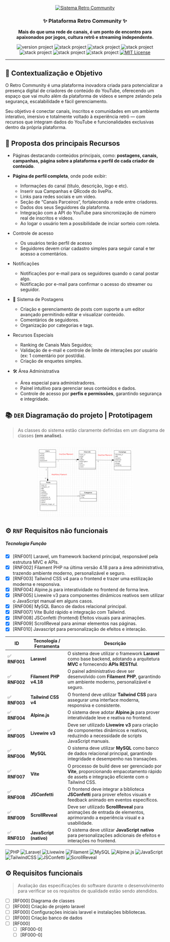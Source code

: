 <p align="center">
  <a href="#" target="_blank" title="Visite Retro Community">
    <img src="public/images/brandname/logo-retrocommunity-dark.png" alt="Sistema Retro Community" width="340px">
  </a>
</p>

<h3 align="center">✨ Plataforma Retro Community ✨</h3>
<p align="center"><strong>Mais do que uma rede de canais, é um ponto de encontro para apaixonados por jogos, cultura retrô e streaming independente.</strong></p>

<p align="center">
  <img src="https://img.shields.io/badge/version-1.0-brightgreen" alt="version project">
  <img src="https://img.shields.io/badge/PHP-8.2.12-informational" alt="stack project">
  <img src="https://img.shields.io/badge/Laravel-12.30.1-ff2d20" alt="stack project">
  <img src="https://img.shields.io/badge/Livewire-3.6.4-purple" alt="stack project">
  <img src="https://img.shields.io/badge/Filament-4.0.18-blueviolet" alt="stack project">
  <img src="https://img.shields.io/badge/TailwindCSS-4.1.13-38bdf8" alt="stack project">
  <img src="https://img.shields.io/badge/Composer-2.8.4-brightgreen" alt="stack project">
  <a href="https://opensource.org/licenses/MIT">
    <img src="https://img.shields.io/badge/license-MIT-blue.svg" alt="MIT License">
  </a>
</p>

---

## 📘 Contextualização e Objetivo

O Retro Community é uma plataforma inovadora criada para potencializar a presença digital de criadores de conteúdo do YouTube, oferecendo um espaço que vai muito além da plataforma de vídeos e sempre zelando pela segurança, escalabilidade e fácil gerenciamento.

Seu objetivo é conectar canais, inscritos e comunidades em um ambiente interativo, imersivo e totalmente voltado à experiência retrô — com recursos que integram dados do YouTube e funcionalidades exclusivas dentro da própria plataforma.

## 🌟 **Proposta** dos principais Recursos

- Páginas destacando conteúdos principais, como: **postagens, canais, campanhas, página sobre a plataforma e perfil de cada criador de conteúdo**.

- **Página de perfil completa**, onde pode exibir:
  - Informações do canal (título, descrição, logo e etc).
  - Inserir sua Campanhas e QRcode do livePix.
  - Links para redes sociais e um vídeo.
  - Seção de “Canais Parceiros”, fortalecendo a rede entre criadores.
  - Dados dos seus Seguidores da plataforma.
  - Integração com a API do YouTube para sincronização de número real de inscritos e vídeos.
  - Ao logar o usuário tem a possibilidade de inciar sorteio com roleta.

- Controle de acesso
  - Os usuários terão perfil de acesso
  - Seguidores devem criar cadastro simples para seguir canal e ter acesso a comentários.

- Notificações
  - Notificações por e-mail para os seguidores quando o canal postar algo.
  - Notificação por e-mail para confirmar o acesso do streamer ou seguidor.

- 📰 Sistema de Postagens
  - Criação e gerenciamento de posts com suporte a um editor avançado permitindo editar e visualizar conteúdo.
  - Comentários de seguidores.
  - Organização por categorias e tags.
  
- Recursos Especiais
  - Ranking de Canais Mais Seguidos;
  - Validação de e-mail e controle de limite de interações por usuário (ex: 1 comentário por post/dia).
  - Criação de enquetes simples.

- 🛠️ Área Administrativa
  - Área especial para administradores.
  - Painel intuitivo para gerenciar seus conteúdos e dados.
  - Controle de acesso por **perfis e permissões**, garantindo segurança e integridade.

## :books: `DER` Diagramação do projeto | Prototipagem
> As classes do sistema estão claramente definidas em um diagrama de classes **(em analise)**.

<p align="center" style="margin-top: 30px">
	<a href="#"  target="_blank" title="Sistema Retro Community">
		<img src="public/docs/diagram-class-RetroCommunity.png" alt="diagram class" width="60%">
	</a>
</p>



## ⚙️  `RNF` Requisitos não funcionais

##### Tecnologia  Função
- [X] [RNF001] Laravel, um framework backend principal, responsável pela estrutura MVC e APIs.
- [X] [RNF002] Filament PHP na última versão 4.18 para a área administrativa, trazendo ambiente moderno, personalizável e seguro.
- [X] [RNF003] Tailwind CSS v4 para o frontend e trazer uma estilização moderna e responsiva.
- [X] [RNF004] Alpine.js	para interatividade no frontend de forma leve.
- [X] [RNF005] Livewire v3 para componentes dinâmicos reativos sem utilizar o JavaScript manual em alguns casos.
- [X] [RNF006] MySQL	Banco de dados relacional principal.
- [X] [RNF007] Vite	Build rápido e integração com Tailwind.
- [X] [RNF008] JSConfetti (frontend)	Efeitos visuais para animações.
- [X] [RNF009] ScrollReveal para animar elementos nas páginas.
- [X] [RNF010] Javascript para personalização de efeitos e interação.

| ID               | Tecnologia / Ferramenta | Descrição                                                                                                                                      |
|------------------| ----------------------- | ---------------------------------------------------------------------------------------------------------------------------------------------- |
| ✅ **RNF001**     | **Laravel**             | O sistema deve utilizar o framework **Laravel** como base backend, adotando a arquitetura **MVC** e fornecendo **APIs RESTful**.               |
| ✅ **RNF002**     | **Filament PHP v4.18**  | O painel administrativo deve ser desenvolvido com **Filament PHP**, garantindo um ambiente moderno, personalizável e seguro.                   |
| ✅ **RNF003**     | **Tailwind CSS v4**     | O frontend deve utilizar **Tailwind CSS** para assegurar uma interface moderna, responsiva e consistente.                                      |
| ✅ **RNF004**     | **Alpine.js**           | O sistema deve adotar **Alpine.js** para prover interatividade leve e reativa no frontend.                                                     |
| ✅ **RNF005**     | **Livewire v3**         | Deve ser utilizado **Livewire v3** para criação de componentes dinâmicos e reativos, reduzindo a necessidade de scripts JavaScript manuais.    |
| ✅ **RNF006**     | **MySQL**               | O sistema deve utilizar **MySQL** como banco de dados relacional principal, garantindo integridade e desempenho nas transações.                |
| ✅ **RNF007**     | **Vite**                | O processo de build deve ser gerenciado por **Vite**, proporcionando empacotamento rápido de assets e integração eficiente com o Tailwind CSS. |
| ✅ **RNF008**     | **JSConfetti**          | O frontend deve integrar a biblioteca **JSConfetti** para prover efeitos visuais e feedback animado em eventos específicos.                    |
| ✅ **RNF009**     | **ScrollReveal**        | Deve ser utilizado **ScrollReveal** para animações de entrada de elementos, aprimorando a experiência visual e a usabilidade.                  |
| ✅ **RNF010**     | **JavaScript (nativo)** | O sistema deve utilizar **JavaScript nativo** para personalizações adicionais de efeitos e interações no frontend.                             |


![PHP](https://img.shields.io/badge/PHP-777BB4?logo=php&logoColor=white)
![Laravel](https://img.shields.io/badge/Laravel-FF2D20?logo=laravel&logoColor=white)
![Livewire](https://img.shields.io/badge/Livewire-4E56A6?logo=laravel&logoColor=white)
![Filament](https://img.shields.io/badge/FilamentPHP-2E5BFF?logo=laravel&logoColor=white)
![MySQL](https://img.shields.io/badge/MySQL-005C84?logo=mysql&logoColor=white)
![Alpine.js](https://img.shields.io/badge/Alpine.js-8BC0D0?logo=alpine.js&logoColor=white)
![JavaScript](https://img.shields.io/badge/JavaScript-F7DF1E?logo=javascript&logoColor=black)
![TailwindCSS](https://img.shields.io/badge/TailwindCSS-06B6D4?logo=tailwindcss&logoColor=white)
![JSConfetti](https://img.shields.io/badge/JSConfetti-0769AD?logo=tailwindcss&logoColor=white)
![ScrollReveal](https://img.shields.io/badge/ScrollReveal-0769AD?logo=tailwindcss&logoColor=white)


## ⚙️ Requisitos funcionais
> Avaliação das especificações do software durante o desenvolvimento para verificar se os requisitos de qualidade estão
sendo atendidos.

- [ ] [RF000] Diagrama de classes
- [ ] [RF000] Criação de projeto laravel
- [ ] [RF000] Configurações iniciais laravel e instalações bibliotecas.
- [ ] [RF000] Criação banco de dados
- [ ] [RF000]
    - [ ] [RF000-0]
    - [ ] [RF000-0]
